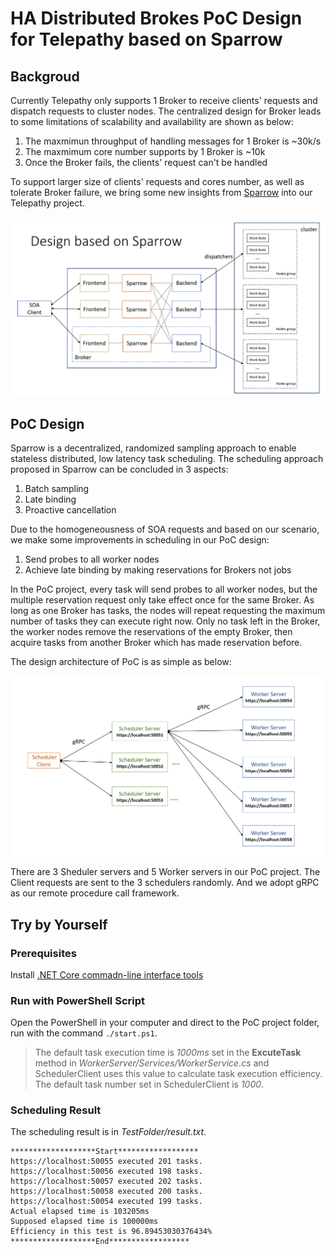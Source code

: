 # HA Distributed Brokes PoC Design for Telepathy based on Sparrow 

## Backgroud

Currently Telepathy only supports 1 Broker to receive clients' requests and dispatch requests to cluster nodes. The centralized design for Broker leads to some limitations of scalability and availability are shown as below:
1. The maxmimun throughput of handling messages for 1 Broker is ~30k/s
2. The maxmimum core number supports by 1 Broker is ~10k
3. Once the Broker fails, the clients' request can't be handled

To support larger size of clients' requests and cores number, as well as tolerate Broker failure, we bring some new insights from [Sparrow](https://cs.stanford.edu/~matei/papers/2013/sosp_sparrow.pdf ) into our Telepathy project.

![Telepathy-architecture](readme.media/Telepathy-architecture.png)


## PoC Design

Sparrow is a decentralized, randomized sampling approach to enable stateless distributed, low latency task scheduling. The scheduling approach proposed in Sparrow can be concluded in 3 aspects: 
1. Batch sampling
2. Late binding
3. Proactive cancellation

Due to the homogeneousness of SOA requests and based on our scenario, we make some improvements in scheduling in our PoC design:
1. Send probes to all worker nodes
2. Achieve late binding by making reservations for Brokers not jobs

 In the PoC project, every task will send probes to all worker nodes, but the multiple reservation request only take effect once for the same Broker. As long as one Broker has tasks, the nodes will repeat requesting the maximum number of tasks they can execute right now. Only no task left in the Broker,  the worker nodes remove the reservations of the empty Broker, then acquire tasks from another Broker which has made reservation before.

The design architecture of PoC is as simple as below:

![PoC-architecture](readme.media/architecture.png)

There are 3 Sheduler servers and 5 Worker servers in our PoC project. The Client requests are sent to the 3 schedulers randomly. And we adopt gRPC as our remote procedure call framework.


## Try by Yourself

### Prerequisites

Install [.NET Core commadn-line interface tools](https://docs.microsoft.com/en-us/dotnet/core/tools/?tabs=netcore2x)

### Run with PowerShell Script

 Open the PowerShell in your computer and direct to the PoC project folder, run with the command `./start.ps1`.

 > The default task execution time is *1000ms* set in the **ExcuteTask** method in *WorkerServer/Services/WorkerService.cs* and SchedulerClient uses this value to calculate task execution efficiency. The default task number set in SchedulerClient is *1000*.


### Scheduling Result

The scheduling result is in *TestFolder/result.txt*.

```
*******************Start******************
https://localhost:50055 executed 201 tasks.
https://localhost:50056 executed 198 tasks.
https://localhost:50057 executed 202 tasks.
https://localhost:50058 executed 200 tasks.
https://localhost:50054 executed 199 tasks.
Actual elapsed time is 103205ms
Supposed elapsed time is 100000ms
Efficiency in this test is 96.89453030376434%
*******************End******************
```


